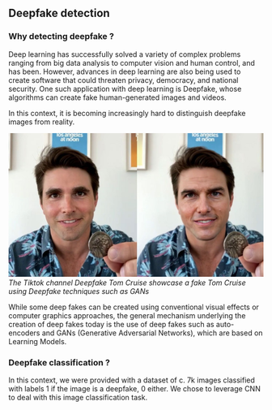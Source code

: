 ## Deepfake detection 

### Why detecting deepfake ?

Deep learning has successfully solved a variety of complex problems ranging from big data analysis to computer vision and human control, and has been. However, advances in deep learning are also being used to create software that could threaten privacy, democracy, and national security. One such application with deep learning is Deepfake, whose algorithms can create fake human-generated images and videos.

In this context, it is becoming increasingly hard to distinguish deepfake images from reality.

![Tom cruise deepfake](images_report/tom_cruise_deepfake_before_after.jpg) *The Tiktok channel Deepfake Tom Cruise showcase a fake Tom Cruise using Deepfake techniques such as GANs* 


While some deep fakes can be created using conventional visual effects or computer graphics approaches, the general mechanism underlying the creation of deep fakes today is the use of deep fakes such as auto-encoders and GANs (Generative Adversarial Networks), which are based on Learning Models.


### Deepfake classification ?

In this context, we were provided with a dataset of c. 7k images classified with labels 1 if the image is a deepfake, 0 either. We chose to leverage CNN to deal with this image classification task.
